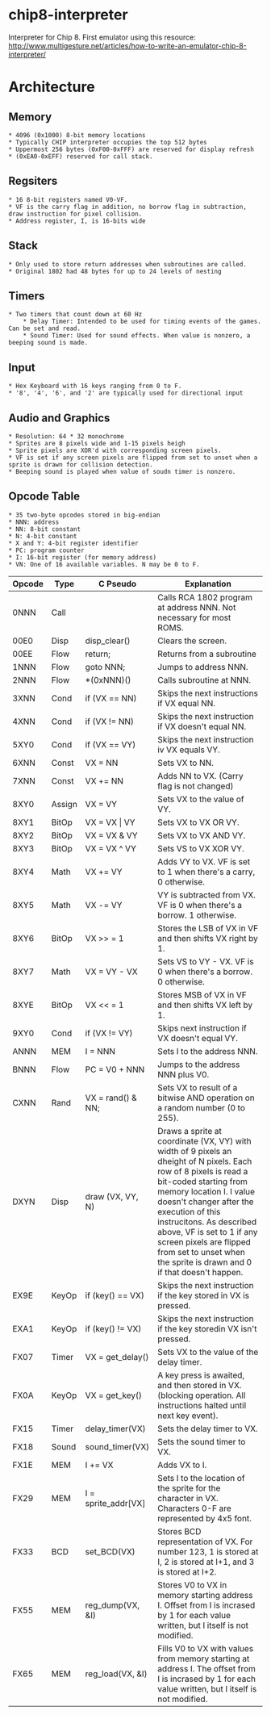 # chip8-interpreter
Interpreter for Chip 8. First emulator using this resource: http://www.multigesture.net/articles/how-to-write-an-emulator-chip-8-interpreter/

# Architecture
## Memory
    * 4096 (0x1000) 8-bit memory locations
    * Typically CHIP interpreter occupies the top 512 bytes
    * Uppermost 256 bytes (0xF00-0xFFF) are reserved for display refresh
    * (0xEA0-0xEFF) reserved for call stack.

## Regsiters
    * 16 8-bit registers named V0-VF.
    * VF is the carry flag in addition, no borrow flag in subtraction, draw instruction for pixel collision.
    * Address register, I, is 16-bits wide

## Stack
    * Only used to store return addresses when subroutines are called.
    * Original 1802 had 48 bytes for up to 24 levels of nesting

## Timers
    * Two timers that count down at 60 Hz
        * Delay Timer: Intended to be used for timing events of the games. Can be set and read.
        * Sound Timer: Used for sound effects. When value is nonzero, a beeping sound is made.

## Input
    * Hex Keyboard with 16 keys ranging from 0 to F.
    * '8', '4', '6', and '2' are typically used for directional input

## Audio and Graphics
    * Resolution: 64 * 32 monochrome
    * Sprites are 8 pixels wide and 1-15 pixels heigh
    * Sprite pixels are XOR'd with corresponding screen pixels.
    * VF is set if any screen pixels are flipped from set to unset when a sprite is drawn for collision detection.
    * Beeping sound is played when value of soudn timer is nonzero.

## Opcode Table
    * 35 two-byte opcodes stored in big-endian
    * NNN: address
    * NN: 8-bit constant
    * N: 4-bit constant
    * X and Y: 4-bit register identifier
    * PC: program counter
    * I: 16-bit register (for memory address)
    * VN: One of 16 available variables. N may be 0 to F.

| Opcode   | Type   | C Pseudo             | Explanation  |
|----------|--------|----------------------|---|
| 0NNN     | Call   |                      | Calls RCA 1802 program at address NNN. Not necessary for most ROMS.   |
| 00E0     | Disp   | disp_clear()         | Clears the screen.  |
| 00EE     | Flow   | return;              | Returns from a subroutine  |
| 1NNN     | Flow   | goto NNN;            | Jumps to address NNN.  |
| 2NNN     | Flow   | *(0xNNN)()           | Calls subroutine at NNN.  |
| 3XNN     | Cond   | if (VX == NN)        | Skips the next instructions if VX equal NN.  |
| 4XNN     | Cond   | if (VX != NN)        | Skips the next instruction if VX doesn't equal NN.  |
| 5XY0     | Cond   | if (VX == VY)        | Skips the next instruction iv VX equals VY.  |
| 6XNN     | Const  | VX = NN              | Sets VX to NN.  |
| 7XNN     | Const  | VX += NN             | Adds NN to VX. (Carry flag is not changed)  |
| 8XY0     | Assign | VX = VY              | Sets VX to the value of VY.  |
| 8XY1     | BitOp  | VX = VX \| VY        | Sets VX to VX OR VY.  |
| 8XY2     | BitOp  | VX = VX & VY         | Sets VX to VX AND VY.  |
| 8XY3     | BitOp  | VX = VX ^ VY         | Sets VS to VX XOR VY.  |
| 8XY4     | Math   | VX += VY             | Adds VY to VX. VF is set to 1 when there's a carry, 0 otherwise.  |
| 8XY5     | Math   | VX -= VY             | VY is subtracted from VX. VF is 0 when there's a borrow. 1 otherwise.  |
| 8XY6     | BitOp  | VX >> = 1            | Stores the LSB of VX in VF and then shifts VX right by 1.  |
| 8XY7     | Math   | VX = VY - VX         | Sets VS to VY - VX. VF is 0 when there's a borrow. 0 otherwise.  |
| 8XYE     | BitOp  | VX << = 1            | Stores MSB of VX in VF and then shifts VX left by 1.  |
| 9XY0     | Cond   | if (VX != VY)        | Skips next instruction if VX doesn't equal VY.  |
| ANNN     | MEM    | I = NNN              | Sets I to the address NNN.  |
| BNNN     | Flow   | PC = V0 + NNN        | Jumps to the address NNN plus V0.  |
| CXNN     | Rand   | VX = rand() & NN;    | Sets VX to result of a bitwise AND operation on a random number (0 to 255).   |
| DXYN     | Disp   | draw (VX, VY, N)     | Draws a sprite at coordinate (VX, VY) with width of 9 pixels an dheight of N pixels. Each row of 8 pixels is read a bit-coded starting from memory location I. I value doesn't changer after the execution of this instrucitons. As described above, VF is set to 1 if any screen pixels are flipped from set to unset when the sprite is drawn and 0 if that doesn't happen.  |
| EX9E     | KeyOp  | if (key() == VX)     | Skips the next instruction if the key stored in VX is pressed.  |
| EXA1     | KeyOp  | if (key() != VX)     | Skips the next instruction if the key storedin VX isn't pressed.  |
| FX07     | Timer  | VX = get_delay()     | Sets VX to the value of the delay timer.  |
| FX0A     | KeyOp  | VX = get_key()       | A key press is awaited, and then stored in VX. (blocking operation. All instructions halted until next key event).  |
| FX15     | Timer  | delay_timer(VX)      | Sets the delay timer to VX.  |
| FX18     | Sound  | sound_timer(VX)      | Sets the sound timer to VX.  |
| FX1E     | MEM    | I += VX              | Adds VX to I.  |
| FX29     | MEM    | I = sprite_addr[VX]  | Sets I to the location of the sprite for the character in VX. Characters 0-F are represented by 4x5 font.  |
| FX33     | BCD    | set_BCD(VX)          | Stores BCD representation of VX. For number 123, 1 is stored at I, 2 is stored at I+1, and 3 is stored at I+2. |
| FX55     | MEM    | reg_dump(VX, &I)     | Stores V0 to VX in memory starting address I. Offset from I is incrased by 1 for each value written, but I itself is not modified.  |
| FX65     | MEM    | reg_load(VX, &I)     | Fills V0 to VX with values from memory starting at address I. The offset from I is incrased by 1 for each value written, but I itself is not modified.  |